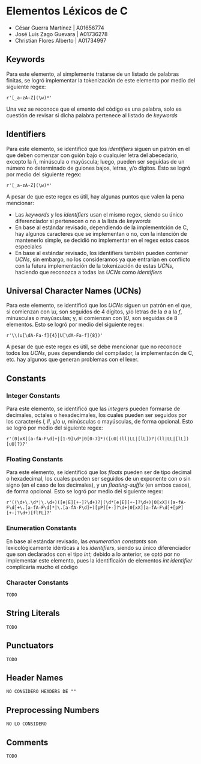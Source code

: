 # Elementos Léxicos de C

- César Guerra Martínez | A01656774
- José Luis Zago Guevara | A01736278
- Christian Flores Alberto | A01734997

## Keywords
Para este elemento, al simplemente tratarse de un listado de palabras finitas, se logró implementar la tokenización de este elemento por medio del siguiente regex:
~~~
r'[_a-zA-Z](\w)*'
~~~
Una vez se reconoce que el emento del código es una palabra, solo es cuestión de revisar si dicha palabra pertenece al listado de *keywords*

## Identifiers
Para este elemento, se identificó que los *identifiers* siguen un patrón en el que deben comenzar con guión bajo o cualquier letra del abecedario, excepto la ñ, minúscula o mayúscula; luego, pueden ser seguidas de un número no determinado de guiones bajos, letras, y/o digitos. Esto se logró por medio del siguiente regex:
~~~
r'[_a-zA-Z](\w)*'
~~~
A pesar de que este regex es útil, hay algunas puntos que valen la pena mencionar:
- Las *keywords* y los *identifiers* usan el mismo regex, siendo su único diferenciador si pertenecen o no a la lista de *keywords*
- En base al estándar revisado, dependiendo de la implementción de C, hay algunos caracteres que se implementan o no, con la intención de mantenerlo simple, se decidió no implementar en el regex estos casos especiales
- En base al estándar revisado, los identifiers también pueden contener *UCNs*, sin embargo, no los consideramos ya que entrarían en conflicto con la futura implementación de la tokenización de estas *UCNs*, haciendo que reconozca a todas las *UCNs* como *identifiers*

## Universal Character Names (UCNs)
Para este elemento, se identificó que los *UCNs* siguen un patrón en el que, si comienzan con *\u*, son seguidos de 4 dígitos, y/o letras de la *a* a la *f*, mínusculas o mayúsculas; y, si comienzan con *\U*, son seguidas de 8 elementos. Esto se logró por medio del siguiente regex:
~~~
r'\\(u[\dA-Fa-f]{4}|U[\dA-Fa-f]{8})'
~~~
A pesar de que este regex es útil, se debe mencionar que no reconoce todos los *UCNs*, pues dependiendo del compilador, la implementacón de C, etc. hay algunos que generan problemas con el lexer.

## Constants
### Integer Constants
Para este elemento, se identificó que las *integers* pueden formarse de decimales, octales o hexadecimales, los cuales pueden ser seguidos por los caracterés *l*, *ll*, y/o *u*, minúsculas o mayúsculas, de forma opcional. Esto se logró por medio del siguiente regex:
~~~
r'(0[xX][a-fA-F\d]+|[1-9]\d*|0[0-7]*)([uU](ll|LL|[lL])?|(ll|LL|[lL])[uU]?)?'
~~~
### Floating Constants
Para este elemento, se identificó que los *floats* pueden ser de tipo decimal o hexadecimal, los cuales pueden ser seguidos de un exponente con o sin signo (en el caso de los decimales), y un *floating-suffix* (en ambos casos), de forma opcional. Esto se logró por medio del siguiente regex:
~~~
r'((\d+\.\d*|\.\d+)([e|E][+-]?\d+)?|(\d*[e|E][+-]?\d+)|0[xX]([a-fA-F\d]+\.[a-fA-F\d]*|\.[a-fA-F\d]+)[pP][+-]?\d+|0[xX][a-fA-F\d]+[pP][+-]?\d+)[flFL]?'
~~~
### Enumeration Constants
En base al estándar revisado, las *enumeration constants* son lexicológicamente idénticas a los *identifiers*, siendo su único diferenciador que son declarados con el tipo *int*; debido a lo anterior, se optó por no implementar este elemento, pues la identificaión de elementos *int identifier* complicaría mucho el código
### Character Constants
    TODO

## String Literals
    TODO

## Punctuators
    TODO

## Header Names
    NO CONSIDERO HEADERS DE ""

## Preprocessing Numbers
    NO LO CONSIDERO

## Comments
    TODO
